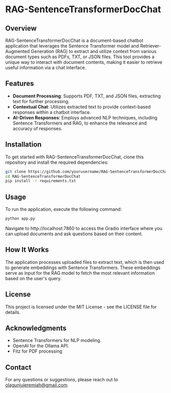 # RAG-SentenceTransformerDocChat

## Overview
RAG-SentenceTransformerDocChat is a document-based chatbot application that leverages the Sentence Transformer model and Retriever-Augmented Generation (RAG) to extract and utilize context from various document types such as PDFs, TXT, or JSON files. This tool provides a unique way to interact with document contents, making it easier to retrieve useful information via a chat interface.

## Features
- **Document Processing**: Supports PDF, TXT, and JSON files, extracting text for further processing.
- **Contextual Chat**: Utilizes extracted text to provide context-based responses within a chatbot interface.
- **AI-Driven Responses**: Employs advanced NLP techniques, including Sentence Transformers and RAG, to enhance the relevance and accuracy of responses.

## Installation

To get started with RAG-SentenceTransformerDocChat, clone this repository and install the required dependencies:

```bash
git clone https://github.com/yourusername/RAG-SentenceTransformerDocChat.git
cd RAG-SentenceTransformerDocChat
pip install -r requirements.txt
```


## Usage
To run the application, execute the following command:
```bash
python app.py
```

Navigate to http://localhost:7860 to access the Gradio interface where you can upload documents and ask questions based on their content.

## How It Works
The application processes uploaded files to extract text, which is then used to generate embeddings with Sentence Transformers. These embeddings serve as input for the RAG model to fetch the most relevant information based on the user's query.

## License
This project is licensed under the MIT License - see the LICENSE file for details.

## Acknowledgments
* Sentence Transformers for NLP modeling.
* OpenAI for the Ollama API.
* Fitz for PDF processing

## Contact
For any questions or suggestions, please reach out to olagunjujeremiah@gmail.com.